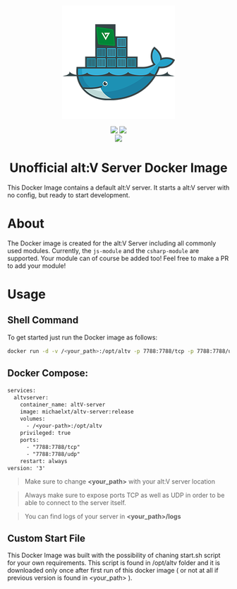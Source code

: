 
<p align="center"><img src="https://github.com/Michael-xT/altv-docker-image/raw/main/.github/assets/logo-256px.png"></p>

<p align="center">
  <a href="https://hub.docker.com/r/michaelxt/altv-server"><img src="https://img.shields.io/docker/pulls/michaelxt/altv-server?logo=docker&style=for-the-badge"></a>
  <a href="https://hub.docker.com/r/michaelxt/altv-server"><img src="https://img.shields.io/docker/image-size/michaelxt/altv-server/release?label=Release%20Image%20Size&logo=docker&style=for-the-badge"></a>
  <br>
  <a href="https://github.com/Michael-xT/altv-docker-image/actions"><img src="https://img.shields.io/github/workflow/status/Michael-xT/altv-docker-image/DefaultCI?logo=github&style=for-the-badge"></a>
</p>

<h1 align="center">Unofficial alt:V Server Docker Image</h1>

This Docker Image contains a default alt:V server. It starts a alt:V server with no config, but ready to start development.

# About

The Docker image is created for the alt:V Server including all commonly used modules. Currently, the `js-module` and the `csharp-module` are supported. Your module can of course be added too! Feel free to make a PR to add your module!

# Usage

## Shell Command
To get started just run the Docker image as follows:

```sh
docker run -d -v /<your_path>:/opt/altv -p 7788:7788/tcp -p 7788:7788/udp --name altV-server michaelxt/altv-server:release
```
## Docker Compose:
```
services:
  altvserver:
    container_name: altV-server
    image: michaelxt/altv-server:release
    volumes:
      - /<your-path>:/opt/altv 
    privileged: true
    ports:
      - "7788:7788/tcp"
      - "7788:7788/udp"
    restart: always
version: '3'
```

> Make sure to change <b><your_path></b> with your alt:V server location

> Always make sure to expose ports TCP as well as UDP in order to be able to connect to the server itself.

  > You can find logs of your server in <b><your_path>/logs</b>

## Custom Start File

This Docker Image was built with the possibility of chaning start.sh script for your own requirements. This script is found in /opt/altv folder and it is downloaded only once after first run of this docker image ( or not at all if previous version is found in <your_path> ).
